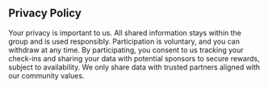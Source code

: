 ## Privacy Policy

Your privacy is important to us. All shared information stays within the group and is used responsibly. Participation is voluntary, and you can withdraw at any time. By participating, you consent to us tracking your check-ins and sharing your data with potential sponsors to secure rewards, subject to availability. We only share data with trusted partners aligned with our community values. 